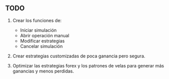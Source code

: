 
## TODO

1. Crear los funciones de:
   - Iniciar simulación
   - Abrir operación manual
   - Modificar estrategias
   - Cancelar simulación

2. Crear estrategias customizadas de poca ganancia pero segura.
3. Optimizar las estrategias forex y los patrones de velas para generar más ganancias y menos perdidas.